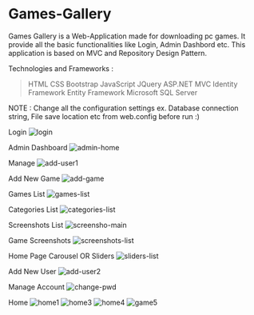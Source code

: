 # Games-Gallery
Games Gallery is a Web-Application made for downloading pc games. It provide all the basic functionalities like Login, Admin Dashbord etc. This application is based on MVC and Repository Design Pattern.

Technologies and Frameworks :

> HTML
> CSS
> Bootstrap
> JavaScript
> JQuery
> ASP.NET MVC
> Identity Framework
> Entity Framework
> Microsoft SQL Server

NOTE : Change all the configuration settings ex. Database connection string, File save location etc from web.config before run :)

 Login
![login](https://user-images.githubusercontent.com/63660334/122643699-f986e480-d12e-11eb-8c7a-93b29b384dd6.jpg)

Admin Dashboard
![admin-home](https://user-images.githubusercontent.com/63660334/122643574-225aaa00-d12e-11eb-9f32-ca85d8604b4a.jpg)

Manage
![add-user1](https://user-images.githubusercontent.com/63660334/122643608-4cac6780-d12e-11eb-8ec9-f13de2d8cdb1.jpg)

Add New Game
![add-game](https://user-images.githubusercontent.com/63660334/122643623-651c8200-d12e-11eb-949f-b16fc157fd5f.jpg)

Games List
![games-list](https://user-images.githubusercontent.com/63660334/122643633-79607f00-d12e-11eb-87b0-d25cc0e684d5.jpg)

Categories List
![categories-list](https://user-images.githubusercontent.com/63660334/122643646-8f6e3f80-d12e-11eb-8e9b-d7e2957f2b9f.jpg)

Screenshots List
![screensho-main](https://user-images.githubusercontent.com/63660334/122643654-a44ad300-d12e-11eb-92f2-a1a58399f95f.jpg)

Game Screenshots
![screenshots-list](https://user-images.githubusercontent.com/63660334/122643669-c04e7480-d12e-11eb-98eb-cbdbb66af94a.jpg)

Home Page Carousel OR Sliders
![sliders-list](https://user-images.githubusercontent.com/63660334/122643676-ccd2cd00-d12e-11eb-91a4-a84164b54423.jpg)

Add New User
![add-user2](https://user-images.githubusercontent.com/63660334/122643766-4e2a5f80-d12f-11eb-8fe1-ff13ee606880.jpg)

Manage Account
![change-pwd](https://user-images.githubusercontent.com/63660334/122643734-22a77500-d12f-11eb-956f-9c88599439eb.jpg)

Home 
![home1](https://user-images.githubusercontent.com/63660334/122643781-64382000-d12f-11eb-87ba-9f6f14e005a8.jpg)
![home3](https://user-images.githubusercontent.com/63660334/122643798-774af000-d12f-11eb-8c1a-955d7b937df4.jpg)
![home4](https://user-images.githubusercontent.com/63660334/122643802-7c0fa400-d12f-11eb-83eb-1833f987c4d4.jpg)
![game5](https://user-images.githubusercontent.com/63660334/122643804-7f0a9480-d12f-11eb-9b6b-544bc4a1518d.jpg)















